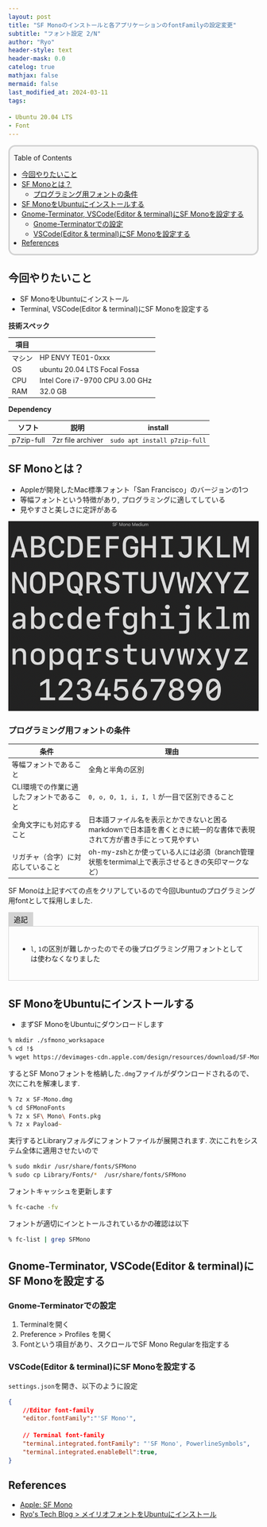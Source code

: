 ```yaml
---
layout: post
title: "SF Monoのインストールと各アプリケーションのfontFamilyの設定変更"
subtitle: "フォント設定 2/N"
author: "Ryo"
header-style: text
header-mask: 0.0
catelog: true
mathjax: false
mermaid: false
last_modified_at: 2024-03-11
tags:

- Ubuntu 20.04 LTS
- Font
---
```


<div style='border-radius: 1em; border-style:solid; border-color:#D3D3D3; background-color:#F8F8F8'>

<p class="h4">&nbsp;&nbsp;Table of Contents</p>

<!-- START doctoc generated TOC please keep comment here to allow auto update -->
<!-- DON'T EDIT THIS SECTION, INSTEAD RE-RUN doctoc TO UPDATE -->

- [今回やりたいこと](#%E4%BB%8A%E5%9B%9E%E3%82%84%E3%82%8A%E3%81%9F%E3%81%84%E3%81%93%E3%81%A8)
- [SF Monoとは？](#sf-mono%E3%81%A8%E3%81%AF)
  - [プログラミング用フォントの条件](#%E3%83%97%E3%83%AD%E3%82%B0%E3%83%A9%E3%83%9F%E3%83%B3%E3%82%B0%E7%94%A8%E3%83%95%E3%82%A9%E3%83%B3%E3%83%88%E3%81%AE%E6%9D%A1%E4%BB%B6)
- [SF MonoをUbuntuにインストールする](#sf-mono%E3%82%92ubuntu%E3%81%AB%E3%82%A4%E3%83%B3%E3%82%B9%E3%83%88%E3%83%BC%E3%83%AB%E3%81%99%E3%82%8B)
- [Gnome-Terminator, VSCode(Editor & terminal)にSF Monoを設定する](#gnome-terminator-vscodeeditor--terminal%E3%81%ABsf-mono%E3%82%92%E8%A8%AD%E5%AE%9A%E3%81%99%E3%82%8B)
  - [Gnome-Terminatorでの設定](#gnome-terminator%E3%81%A7%E3%81%AE%E8%A8%AD%E5%AE%9A)
  - [VSCode(Editor & terminal)にSF Monoを設定する](#vscodeeditor--terminal%E3%81%ABsf-mono%E3%82%92%E8%A8%AD%E5%AE%9A%E3%81%99%E3%82%8B)
- [References](#references)

<!-- END doctoc generated TOC please keep comment here to allow auto update -->


</div>

## 今回やりたいこと

- SF MonoをUbuntuにインストール
- Terminal, VSCode(Editor & terminal)にSF Monoを設定する

**技術スペック**

|項目||
|---|---| 	 
|マシン| 	HP ENVY TE01-0xxx|
|OS |	ubuntu 20.04 LTS Focal Fossa|
|CPU| 	Intel Core i7-9700 CPU 3.00 GHz|
|RAM| 	32.0 GB|

**Dependency**

|ソフト|説明|install|
|---|---|---|
|p7zip-full|7zr file archiver|`sudo apt install p7zip-full`|


## SF Monoとは？

- Appleが開発したMac標準フォント「San Francisco」のバージョンの1つ
- 等幅フォントという特徴があり, プログラミングに適してしている
- 見やすさと美しさに定評がある

<img src="https://github.com/ryonakimageserver/omorikaizuka/blob/master/%E3%83%96%E3%83%AD%E3%82%B0%E7%94%A8/20211207_SFMono_font_example.png?raw=true">

### プログラミング用フォントの条件

|条件|理由|
|---|---|
|等幅フォントであること|全角と半角の区別|
|CLI環境での作業に適したフォントであること|`0, o, O, 1, i, I, l` が一目で区別できること|
|全角文字にも対応すること|日本語ファイル名を表示とかできないと困る<br>markdownで日本語を書くときに統一的な書体で表現されて方が書き手にとって見やすい|
|リガチャ（合字）に対応していること|oh-my-zshとか使っている人には必須（branch管理状態をtermimal上で表示させるときの矢印マークなど）|

SF Monoは上記すべての点をクリアしているので今回Ubuntuのプログラミング用fontとして採用しました.

<div style="display: inline-block; background: #D3D3D3;; border: 1px solid #D3D3D3; padding: 3px 10px;color:black"><span >追記</span>
</div>

<div style="border: 1px solid #D3D3D3; font-size: 100%; padding: 20px;">

- `l`, `1`の区別が難しかったのでその後プログラミング用フォントとしては使わなくなりました

</div>


## SF MonoをUbuntuにインストールする

- まずSF MonoをUbuntuにダウンロードします

```zsh
% mkdir ./sfmono_worksapace
% cd !$
% wget https://devimages-cdn.apple.com/design/resources/download/SF-Mono.dmg
```

するとSF Monoフォントを格納した`.dmg`ファイルがダウンロードされるので、次にこれを解凍します.

```zsh
% 7z x SF-Mono.dmg
% cd SFMonoFonts
% 7z x SF\ Mono\ Fonts.pkg
% 7z x Payload~
```

実行するとLibraryフォルダにフォントファイルが展開されます.
次にこれをシステム全体に適用させたいので

```zsh
% sudo mkdir /usr/share/fonts/SFMono
% sudo cp Library/Fonts/*  /usr/share/fonts/SFMono 
```

フォントキャッシュを更新します

```zsh
% fc-cache -fv
```

フォントが適切にインとトールされているかの確認は以下

```zsh
% fc-list | grep SFMono
```

## Gnome-Terminator, VSCode(Editor & terminal)にSF Monoを設定する

### Gnome-Terminatorでの設定

1. Terminalを開く
2. Preference > Profiles を開く
3. Fontという項目があり、スクロールでSF Mono Regularを指定する

### VSCode(Editor & terminal)にSF Monoを設定する

`settings.json`を開き、以下のように設定

```json
{
    //Editor font-family
    "editor.fontFamily":"'SF Mono'",

    // Terminal font-family
    "terminal.integrated.fontFamily": "'SF Mono', PowerlineSymbols",
    "terminal.integrated.enableBell":true,
}
```

References
----------
- [Apple: SF Mono](https://devimages-cdn.apple.com/design/resources/download/SF-Mono.dmg)
- [Ryo's Tech Blog > メイリオフォントをUbuntuにインストール](https://ryonakagami.github.io/2021/04/24/ubuntu-fonts-meiryo-setting/)
